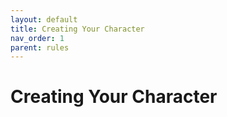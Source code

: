 ```yaml
---
layout: default
title: Creating Your Character
nav_order: 1
parent: rules
---
```


# Creating Your Character

